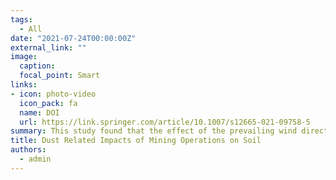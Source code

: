 ```yaml
---
tags:
  - All
date: "2021-07-24T00:00:00Z"
external_link: ""
image:
  caption: 
  focal_point: Smart
links:
- icon: photo-video
  icon_pack: fa
  name: DOI
  url: https://link.springer.com/article/10.1007/s12665-021-09758-5
summary: This study found that the effect of the prevailing wind direction is an important factor in affecting the footprint of the mine. The results demonstrated that significant negative effects on soil and vegetation related to mining activities where more outspoken and reached further away along the leeward side of the mine. 
title: Dust Related Impacts of Mining Operations on Soil
authors: 
  - admin
---
```

